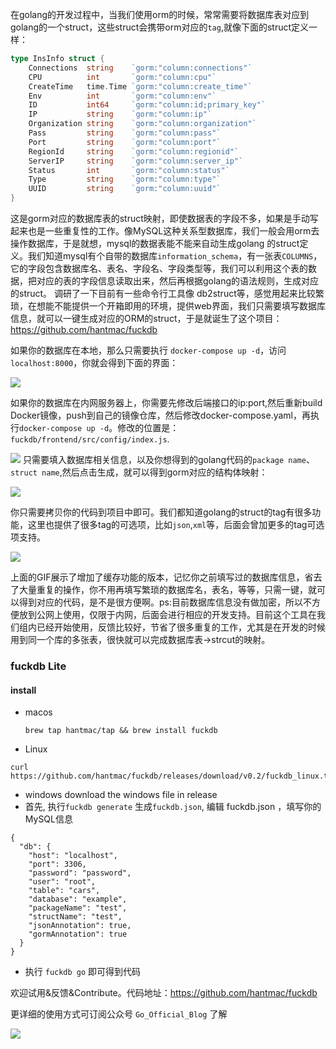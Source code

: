 在golang的开发过程中，当我们使用orm的时候，常常需要将数据库表对应到golang的一个struct，这些struct会携带orm对应的`tag`,就像下面的struct定义一样：

```go
type InsInfo struct {
	Connections  string    `gorm:"column:connections"`
	CPU          int       `gorm:"column:cpu"`
	CreateTime   time.Time `gorm:"column:create_time"`
	Env          int       `gorm:"column:env"`
	ID           int64     `gorm:"column:id;primary_key"`
	IP           string    `gorm:"column:ip"`
	Organization string    `gorm:"column:organization"`
	Pass         string    `gorm:"column:pass"`
	Port         string    `gorm:"column:port"`
	RegionId     string    `gorm:"column:regionid"`
	ServerIP     string    `gorm:"column:server_ip"`
	Status       int       `gorm:"column:status"`
	Type         string    `gorm:"column:type"`
	UUID         string    `gorm:"column:uuid"`
}
```

这是gorm对应的数据库表的struct映射，即使数据表的字段不多，如果是手动写起来也是一些重复性的工作。像MySQL这种关系型数据库，我们一般会用orm去操作数据库，于是就想，mysql的数据表能不能来自动生成golang 的struct定义。我们知道mysql有个自带的数据库`information_schema`，有一张表`COLUMNS`，它的字段包含数据库名、表名、字段名、字段类型等，我们可以利用这个表的数据，把对应的表的字段信息读取出来，然后再根据golang的语法规则，生成对应的struct。
	调研了一下目前有一些命令行工具像 db2struct等，感觉用起来比较繁琐，在想能不能提供一个开箱即用的环境，提供web界面，我们只需要填写数据库信息，就可以一键生成对应的ORM的struct，于是就诞生了这个项目：https://github.com/hantmac/fuckdb

如果你的数据库在本地，那么只需要执行 `docker-compose up -d`，访问`localhost:8000`，你就会得到下面的界面：

![](https://user-gold-cdn.xitu.io/2020/1/1/16f61a60169d552d?w=2459&h=1080&f=jpeg&s=136206)

如果你的数据库在内网服务器上，你需要先修改后端接口的ip:port,然后重新build Docker镜像，push到自己的镜像仓库，然后修改docker-compose.yaml，再执行`docker-compose up -d`。修改的位置是：`fuckdb/frontend/src/config/index.js`.

![](https://user-gold-cdn.xitu.io/2020/1/1/16f61ac273462992?w=1296&h=632&f=jpeg&s=98447)
只需要填入数据库相关信息，以及你想得到的golang代码的`package name`、`struct name`,然后点击生成，就可以得到gorm对应的结构体映射：

![](https://user-gold-cdn.xitu.io/2020/1/1/16f61a6034a281d8?w=2385&h=1080&f=jpeg&s=214165)

你只需要拷贝你的代码到项目中即可。我们都知道golang的struct的tag有很多功能，这里也提供了很多tag的可选项，比如`json`,`xml`等，后面会曾加更多的tag可选项支持。

![](https://user-gold-cdn.xitu.io/2020/1/1/16f61a6932355b68?w=600&h=391&f=gif&s=12260461)

上面的GIF展示了增加了缓存功能的版本，记忆你之前填写过的数据库信息，省去了大量重复的操作，你不用再填写繁琐的数据库名，表名，等等，只需一键，就可以得到对应的代码，是不是很方便啊。ps:目前数据库信息没有做加密，所以不方便放到公网上使用，仅限于内网，后面会进行相应的开发支持。目前这个工具在我们组内已经开始使用，反馈比较好，节省了很多重复的工作，尤其是在开发的时候用到同一个库的多张表，很快就可以完成数据库表->strcut的映射。

### fuckdb Lite

#### install

- macos

  ```
  brew tap hantmac/tap && brew install fuckdb
  ```
  
- Linux 

 ```
curl https://github.com/hantmac/fuckdb/releases/download/v0.2/fuckdb_linux.tar.gz
 ```
  
- windows 
  download the windows file in release
- 首先, 执行`fuckdb generate` 生成`fuckdb.json`, 编辑 fuckdb.json ，填写你的MySQL信息

```
{
  "db": {
    "host": "localhost",
    "port": 3306,
    "password": "password",
    "user": "root",
    "table": "cars",
    "database": "example",
    "packageName": "test",
    "structName": "test",
    "jsonAnnotation": true,
    "gormAnnotation": true
  }
}
```

-  执行 `fuckdb go` 即可得到代码


欢迎试用&反馈&Contribute。代码地址：https://github.com/hantmac/fuckdb

更详细的使用方式可订阅公众号 `Go_Official_Blog` 了解


![](https://user-gold-cdn.xitu.io/2020/3/27/1711c6a37c75e3fb?w=142&h=142&f=jpeg&s=10725)
